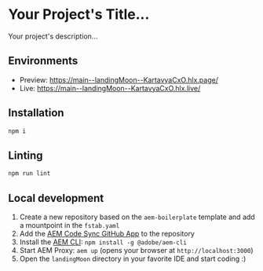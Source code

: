 # Your Project's Title...
Your project's description...

## Environments
- Preview: https://main--landingMoon--KartavyaCxO.hlx.page/
- Live: https://main--landingMoon--KartavyaCxO.hlx.live/

## Installation

```sh
npm i
```

## Linting

```sh
npm run lint
```

## Local development

1. Create a new repository based on the `aem-boilerplate` template and add a mountpoint in the `fstab.yaml`
1. Add the [AEM Code Sync GitHub App](https://github.com/apps/aem-code-sync) to the repository
1. Install the [AEM CLI](https://github.com/adobe/helix-cli): `npm install -g @adobe/aem-cli`
1. Start AEM Proxy: `aem up` (opens your browser at `http://localhost:3000`)
1. Open the `landingMoon` directory in your favorite IDE and start coding :)
